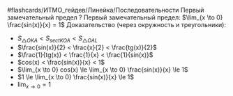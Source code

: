 #flashcards/ИТМО_гейдев/Линейка/Последовательности
Первый замечательный предел
?
Первый замечательный предел: $\lim_{x \to 0} \frac{sin(x)}{x} = 1$
Доказательство (через окружность и треугольники):
 - $S_{\triangle OKA} < S_{sectKOA} < S_{\triangle OAL}$
 - $\frac{sin(x)}{2} < \frac{x}{2} < \frac{tg(x)}{2}$
 - $\frac{1}{tg(x)} < \frac{1}{x} < \frac{1}{sin(x)}$
 - $cos(x) < \frac{sin(x)}{x} < 1$
 - $\lim_{x \to 0} cos(x) \le \lim_{x \to 0} \frac{sin(x)}{x} \le 1$
 - $1 \le \lim_{x \to 0} \frac{sin(x)}{x} \le 1$
 - $\lim_{x \to 0} = 1$

